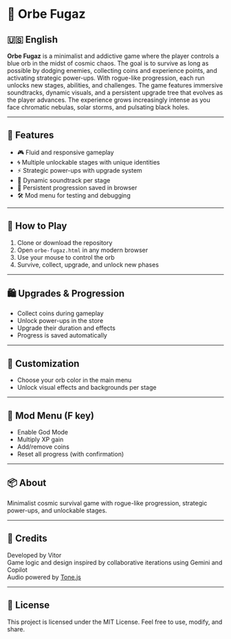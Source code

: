 # 🌌 Orbe Fugaz

## 🇺🇸 English

**Orbe Fugaz** is a minimalist and addictive game where the player controls a blue orb in the midst of cosmic chaos. The goal is to survive as long as possible by dodging enemies, collecting coins and experience points, and activating strategic power-ups. With rogue-like progression, each run unlocks new stages, abilities, and challenges. The game features immersive soundtracks, dynamic visuals, and a persistent upgrade tree that evolves as the player advances. The experience grows increasingly intense as you face chromatic nebulas, solar storms, and pulsating black holes.

---

## 🧩 Features

- 🎮 Fluid and responsive gameplay  
- 🌀 Multiple unlockable stages with unique identities  
- ⚡ Strategic power-ups with upgrade system  
- 🎵 Dynamic soundtrack per stage  
- 💾 Persistent progression saved in browser  
- 🛠️ Mod menu for testing and debugging  

---

## 🚀 How to Play

1. Clone or download the repository  
2. Open `orbe-fugaz.html` in any modern browser  
3. Use your mouse to control the orb  
4. Survive, collect, upgrade, and unlock new phases  

---

## 🛍️ Upgrades & Progression

- Collect coins during gameplay  
- Unlock power-ups in the store  
- Upgrade their duration and effects  
- Progress is saved automatically  

---

## 🎨 Customization

- Choose your orb color in the main menu  
- Unlock visual effects and backgrounds per stage  

---

## 🧪 Mod Menu (F key)

- Enable God Mode  
- Multiply XP gain  
- Add/remove coins  
- Reset all progress (with confirmation)

---

## 📦 About

Minimalist cosmic survival game with rogue-like progression, strategic power-ups, and unlockable stages.

---

## 🧠 Credits

Developed by Vitor  
Game logic and design inspired by collaborative iterations using Gemini and Copilot  
Audio powered by [Tone.js](https://tonejs.github.io/)

---

## 📄 License

This project is licensed under the MIT License. Feel free to use, modify, and share.

